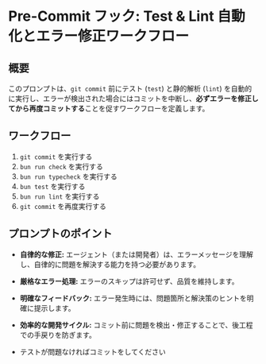 # Pre-Commit フック: Test & Lint 自動化とエラー修正ワークフロー

## 概要

このプロンプトは、`git commit` 前にテスト (`test`) と静的解析 (`lint`) を自動的に実行し、エラーが検出された場合にはコミットを中断し、**必ずエラーを修正してから再度コミットする**ことを促すワークフローを定義します。

## ワークフロー

1. `git commit` を実行する
2. `bun run check` を実行する
3. `bun run typecheck` を実行する
4. `bun test` を実行する
5. `bun run lint` を実行する
6. `git commit` を再度実行する

## プロンプトのポイント

- **自律的な修正:** エージェント（または開発者）は、エラーメッセージを理解し、自律的に問題を解決する能力を持つ必要があります。
- **厳格なエラー処理:** エラーのスキップは許可せず、品質を維持します。
- **明確なフィードバック:** エラー発生時には、問題箇所と解決策のヒントを明確に提示します。
- **効率的な開発サイクル:** コミット前に問題を検出・修正することで、後工程での手戻りを防ぎます。

- テストが問題なければコミットをしてください

